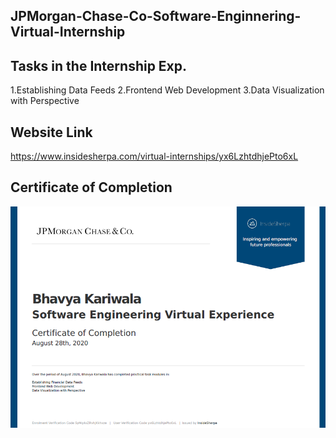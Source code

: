 ## JPMorgan-Chase-Co-Software-Enginnering-Virtual-Internship

## Tasks in the Internship Exp.
1.Establishing Data Feeds
2.Frontend Web Development
3.Data Visualization with Perspective

## Website Link 
https://www.insidesherpa.com/virtual-internships/yx6LzhtdhjePto6xL

## Certificate of Completion
![](Completion%20Certificate.png)
